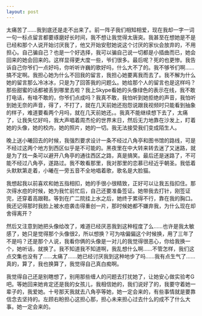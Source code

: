 ```yaml
---
layout: post
---
```

太痛苦了……我到底还是走不出来了。前一阵子我们相知相爱，现在我却一字一词一句一标点留言都要琢磨好长时间，我不想让我觉得太唐突。我甚至在想她是不是已经和那个人说开始讨厌我了，他又开始安慰她说这个讨厌的家伙会放弃的，不用担心。自己骗自己？也是一个好选择，我可以骗自己说一切都是小插曲而已，她会回来的她会回来的。这样显得更大度一些，爷们很多。最后呢？死的也更惨。我告诉自己你爷们一点好吗，你听听许巍的歌好吗，什么大不了的。我不够爷们啊……搞不定啊。我担心她为什么不回我的留言，我担心她要离我而去了。我不解为什么她的留言那么冷冰冰，只是为了回答我的问题么。她给那个人的留言也是这样吗？那些甜蜜的话都被丢到哪里去啦？我上Skype看她的头像绿色的表示在线，我不敢打电话，有啥不敢的，你爷们点成吗？我真不敢，我怕听到她拒绝的声音，我怕听到她无奈的声音，得了，不打了，就在几天前她还抱怨说跟我视频时只能看到抽象的样子，难道要看两个月吗，就在几天前她还。。我真不能继续想下去了，太痛了，让我失忆好吗，我大声唱着周杰伦的世界末日，然后无力地靠在沙发上，盯着她的头像，她的校内，她的照片，她的一切。我无法接受我们变成陌生人。

晚上送小曦回去的时候，我强烈要求设计一条不经过八角亭和图书馆的路线，可是不经过这两个地方到西区似乎是不可能的。黑夜里在中大转来转去迷了又迷路，就是为了找一条可以避开八角亭的通往西区之路，真是搞笑。最后还是迷路了，不可能不经过八角亭，遂路过。我不敢看那里，我对那里的恋慕已经近乎朝圣。我低着头默默第走着，小曦在一旁五音不全地唱着歌，歌名是大脸猫。

我想起我以前喜欢和她五指相扣，她的手很小很精致，正好可以让我五指扣住。那次得水痘的时候，她为我忙前忙后，自己还要准备签证。她带我去打针，刚签证完，还穿着高跟鞋。等到在广二院挂上水之后，她终于累得不行，靠在我的胸口。我还记得那时我脸上被水痘袭击得重创一片，那时候她都不嫌弃我，为什么现在却舍得离开？

然后又注意到她把头像给改了，难道已经厌恶我到这种程度了么……也许是我太敏感了，她只是觉得那个头像很2，所以想换？可为啥偏偏这个时候换，用了三年了不是吗？还是那个人说，我看你俩的头像是一对儿的我觉得很恶心，你给我换一个，她听话，就换了。我不知道我不知道啊，我乱想什么啊……不管怎样，我们这点交集也没有了……太痛了……她已经讨厌我到这种地步了吗……我有点生气了……真的，算了，我也换算了，我觉得自己真白痴啊。

我觉得自己还是别瞎想了，别用那些缠人的问题去打扰她了，让她安心做实验考G吧。等她回来她肯定还是我的女孩儿，我相信她的，我们说好了的，我要守着她一辈子的，我爱她。十号那天我就去八角亭等她，她一定会来的，有些事情就是要靠信念去坚持的。左顾右盼担心这担心那，担心未来担心过去什么的成不了什么大事。她一定会来的。